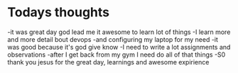 # Todays thoughts
-it was great day god lead me it awesome to learn lot of things
-I learn more and more detail bout devops
-and configuring my laptop for my need
-it was good because it's god give know
-I need to write a lot assignments and observations
-after I get back from my gym I need do all of that things
-S0 thank you jesus for the great day, learnings and awesome expirience
